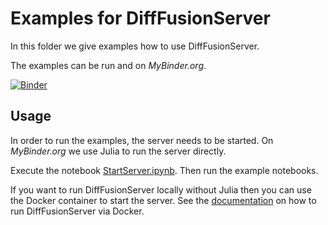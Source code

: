 # Examples for DiffFusionServer

In this folder we give examples how to use DiffFusionServer.

The examples can be run and on *MyBinder.org*.

[![Binder](https://mybinder.org/badge_logo.svg)](https://mybinder.org/v2/gh/frame-consulting/DiffFusionServer.jl/v0.0.4?labpath=examples)

## Usage

In order to run the examples, the server needs to be started. On *MyBinder.org* we use Julia to run the server directly.

Execute the notebook [StartServer.ipynb](./StartServer.ipynb). Then run the example notebooks.

If you want to run DiffFusionServer locally without Julia then you can use the Docker container to start the server. See the [documentation](https://frame-consulting.github.io/DiffFusionServer.jl) on how to run DiffFusionServer via Docker.
